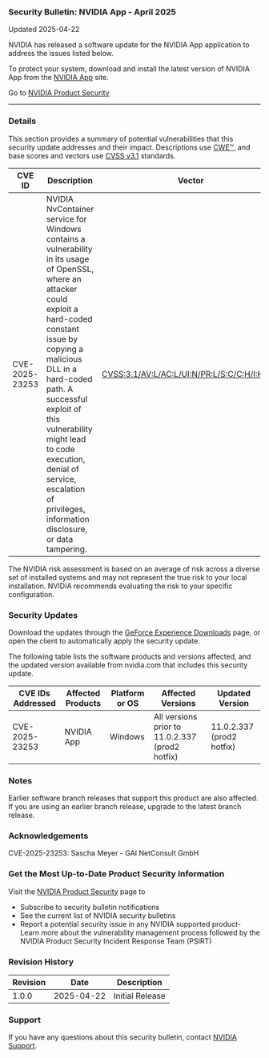 ### Security Bulletin: NVIDIA App - April 2025

Updated 2025-04-22

NVIDIA has released a software update for the NVIDIA App application to address the issues listed below.<br><div>To protect your system, download and install the latest version of NVIDIA App from the <a href="https://www.nvidia.com/en-us/software/nvidia-app/">NVIDIA App</a> site.</div>

Go to [NVIDIA Product Security](https://www.nvidia.com/security/)

_______________________________________________________________________________________________________________________________________________

### Details

This section provides a summary of potential vulnerabilities that this security update addresses and their impact. Descriptions use [CWE™](https://cwe.mitre.org/), and base scores and vectors use [CVSS v3.1](https://www.first.org/cvss/specification-document) standards.

| **CVE ID** | **Description** | **Vector** | **Base Score** | **Severity** | **CWE** | **Impacts** |
| ---------- | ---------------- | ---------- | -------------- | ------------ | -------- | ------------ |
| CVE-2025-23253 | NVIDIA NvContainer service for Windows contains a vulnerability in its usage of OpenSSL, where an attacker could exploit a hard-coded constant issue by copying a malicious DLL in a hard-coded path. A successful exploit of this vulnerability might lead to code execution, denial of service, escalation of privileges, information disclosure, or data tampering. | [CVSS:3.1/AV:L/AC:L/UI:N/PR:L/S:C/C:H/I:H/A:H](https://www.first.org/cvss/calculator/3.1#CVSS:3.1/AV:L/AC:L/UI:N/PR:L/S:C/C:H/I:H/A:H) | 8.8 | HIGH | [CWE-547](https://cwe.mitre.org/data/definitions/547.html) | Code execution, denial of service, escalation of privileges, information disclosure, data tampering |

The NVIDIA risk assessment is based on an average of risk across a diverse set of installed systems and may not represent the true risk to your local installation. NVIDIA recommends evaluating the risk to your specific configuration.

### Security Updates

Download the updates through the <a href="https://www.geforce.com/geforce-experience/download">GeForce Experience Downloads</a> page, or open the client to automatically apply the security update.

The following table lists the software products and versions affected, and the updated version available from nvidia.com that includes this security update.

| **CVE IDs Addressed** | **Affected Products** | **Platform or OS** | **Affected Versions** | **Updated Version** |
| --------------------- | --------------------- | ----------------- | --------------------- | ------------------- |
| CVE-2025-23253 | NVIDIA App | Windows | All versions prior to 11.0.2.337 (prod2 hotfix) | 11.0.2.337 (prod2 hotfix) |

### Notes

Earlier software branch releases that support this product are also affected. If you are using an earlier branch release, upgrade to the latest branch release.


### Acknowledgements

CVE-2025-23253: Sascha Meyer - GAI NetConsult GmbH



### Get the Most Up-to-Date Product Security Information

Visit the [NVIDIA Product Security](https://www.nvidia.com/security/) page to

- Subscribe to security bulletin notifications
- See the current list of NVIDIA security bulletins
- Report a potential security issue in any NVIDIA supported product- Learn more about the vulnerability management process followed by the NVIDIA Product Security Incident Response Team (PSIRT)
### Revision History

| **Revision** | **Date** | **Description** |
| ------------ | -------- | --------------- |
| 1.0.0 | 2025-04-22 | Initial Release |

### Support
If you have any questions about this security bulletin, contact [NVIDIA Support](https://www.nvidia.com/object/support.html).
